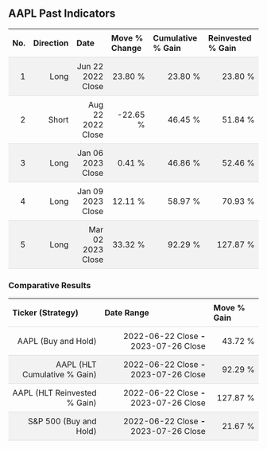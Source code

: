 
<style>
.hits {
            border-collapse: collapse;
            width: 100%;
        }
        .hits th, td {
            padding: 8px;
            border-bottom: 1px solid #ddd;
        }
        
        .hits td {text-align: right;}
        .hits th {text-align: left;}
        
        .hits tr:nth-child(even) {
            background-color: #f2f2f2;
        }
        
        .chartCol {
            width: 50%;
            float: left;
            padding: 20px;
        }  
</style>
    
<br>

## AAPL Past Indicators

<table class="hits">
    <tr>
        <th>No.</th>
        <th>Direction</th>
        <th>Date</th>
        <th>Move % Change</th>
        <th>Cumulative % Gain</th>
        <th>Reinvested % Gain</th>
      </tr>
    <tr>
        <td>1</td>
        <td>Long</td>
        <td>Jun 22 2022 Close</td>
        <td>23.80 %</td>
        <td>23.80 %</td>
        <td>23.80 %</td>
    </tr>
    <tr>
        <td>2</td>
        <td>Short</td>
        <td>Aug 22 2022 Close</td>
        <td>-22.65 %</td>
        <td>46.45 %</td>
        <td>51.84 %</td>
    </tr>
    <tr>
        <td>3</td>
        <td>Long</td>
        <td>Jan 06 2023 Close</td>
        <td>0.41 %</td>
        <td>46.86 %</td>
        <td>52.46 %</td>
    </tr>
    <tr>
        <td>4</td>
        <td>Long</td>
        <td>Jan 09 2023 Close</td>
        <td>12.11 %</td>
        <td>58.97 %</td>
        <td>70.93 %</td>
    </tr>
    <tr>
        <td>5</td>
        <td>Long</td>
        <td>Mar 02 2023 Close</td>
        <td>33.32 %</td>
        <td>92.29 %</td>
        <td>127.87 %</td>
    </tr>
    
</table>

### Comparative Results

<table class="hits">
    <thead>
        <th>Ticker (Strategy)</th>
        <th>Date Range</th>
        <th>Move % Gain</th>
    </thead>
    <tbody>
        <tr>
            <td>AAPL (Buy and Hold)</td>
            <td>2022-06-22 Close <b>-</b> 2023-07-26 Close</td>
            <td>43.72 %</td>
        </tr>
        <tr>
            <td>AAPL (HLT Cumulative % Gain)</td>
            <td>2022-06-22 Close <b>-</b> 2023-07-26 Close</td>
            <td>92.29 %</td>
        </tr>
        <tr>
            <td>AAPL (HLT Reinvested % Gain)</td>
            <td>2022-06-22 Close <b>-</b> 2023-07-26 Close</td>
            <td>127.87 %</td>
        </tr>
        <tr>
            <td>S&P 500 (Buy and Hold)</td>
            <td>2022-06-22 Close <b>-</b> 2023-07-26 Close</td>
            <td>21.67 %</td>
        </tr>
    </tbody>
</table>
<br>
<br>